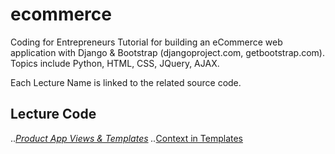 ecommerce
=========

Coding for Entrepreneurs Tutorial for building an eCommerce web application with Django &amp; Bootstrap (djangoproject.com, getbootstrap.com). Topics include Python, HTML, CSS, JQuery, AJAX.


Each Lecture Name is linked to the related source code.

## Lecture Code
..*[Product App Views & Templates](../../tree/6e71fc06e0dfc3acac80269a0e1c2ba3e537ef15)
..*[Context in Templates](../../tree/cf78a301991405a858dd320693dbcdd391f154d0)

